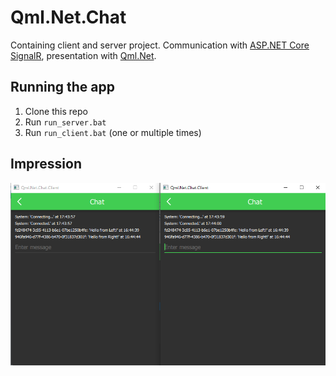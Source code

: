# Qml.Net.Chat

Containing client and server project. Communication with [ASP.NET Core SignalR](https://github.com/aspnet/AspNetCore/tree/master/src/SignalR), presentation with [Qml.Net](https://github.com/qmlnet/qmlnet).

## Running the app
1. Clone this repo
2. Run `run_server.bat`
3. Run `run_client.bat` (one or multiple times)

## Impression

![Clients](assets/Clients.png)
